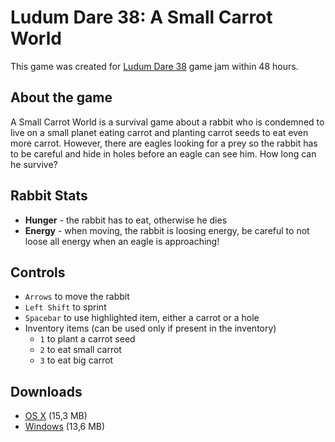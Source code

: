 # Ludum Dare 38: A Small Carrot World

This game was created for [Ludum Dare 38](https://ldjam.com) game jam within 48 hours.

## About the game

A Small Carrot World is a survival game about a rabbit who is condemned to live on a small planet eating carrot and planting carrot seeds to eat even more carrot. However, there are eagles looking for a prey so the rabbit has to be careful and hide in holes before an eagle can see him. How long can he survive?

## Rabbit Stats

- **Hunger** - the rabbit has to eat, otherwise he dies
- **Energy** - when moving, the rabbit is loosing energy, be careful to not loose all energy when an eagle is approaching!


## Controls

- `Arrows` to move the rabbit
- `Left Shift` to sprint
- `Spacebar` to use highlighted item, either a carrot or a hole
- Inventory items (can be used only if present in the inventory)
	- `1` to plant a carrot seed
	- `2` to eat small carrot
	- `3` to eat big carrot


## Downloads

- [OS X](https://www.dropbox.com/s/hsa6x2m5hl6p6a1/ascw-osx.zip) (15,3 MB)
- [Windows](https://www.dropbox.com/s/kuq2bn8jodqvlkk/ascw-win.zip) (13,6 MB)
